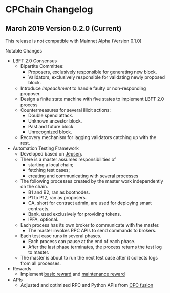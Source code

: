 # CPChain Changelog

## March 2019 Version 0.2.0 (Current)

This release is not compatible with Mainnet Alpha (Version 0.1.0)

Notable Changes

- LBFT 2.0 Consensus
    - Bipartite Committee: 
        - Proposers, exclusively responsible for generating new block.
        - Validators, exclusively responsible for validating newly proposed block.
    - Introduce *Impeachment* to handle faulty or non-responding proposer.
    - Design a finite state machine with five states to implement LBFT 2.0 process
    - Countermeasures for several illicit actions:
        - Double spend attack.
        - Unknown ancestor block.
        - Past and future block.
        - Unrecognized block.
    - Recovery mechanism for lagging validators catching up with the rest.
- Automation Testing Framework
    - Developed based on [Jepsen](https://jepsen.io/).
    - There is a master assumes responsibilities of 
        - starting a local chain;
        - fetching test cases;
        - creating and communicating with several processes
    - The following processes created by the master work independently on the chain.
        - B1 and B2, ran as bootnodes.
        - P1 to P12, ran as proposers.
        - CA, short for contract admin, 
        are used for deploying smart contracts.
        - Bank, used exclusively for providing tokens.
        - IPFA, optional.
    - Each process has its own broker to communicate with the master.
        - The master invokes RPC APIs to send commands to brokers.
    - Each test case runs in several phases.
        - Each process can pause at the end of each phase.
        - After the last phase terminates, 
        the process returns the test log to master.
    - The master is about to run the next test case 
    after it collects logs from all processes.
- Rewards
    - Implement [basic reward](https://docs.cpchain.io/overview/overview.html#basic-rewards)
    and [maintenance reward](https://docs.cpchain.io/overview/overview.html#maintenance-reward)
- APIs
    - Adjusted and optimized RPC and Python APIs from [CPC fusion](https://github.com/CPChain/fusion)

        
